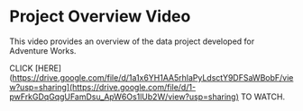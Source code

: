 # Project Overview Video

This video provides an overview of the data project developed for Adventure Works. 

CLICK [HERE](https://drive.google.com/file/d/1a1x6YH1AA5rhlaPyLdsctY9DFSaWBobF/view?usp=sharing](https://drive.google.com/file/d/1-pwFrkGDqGqgUFamDsu_ApW6Os1lUb2W/view?usp=sharing) TO WATCH.
